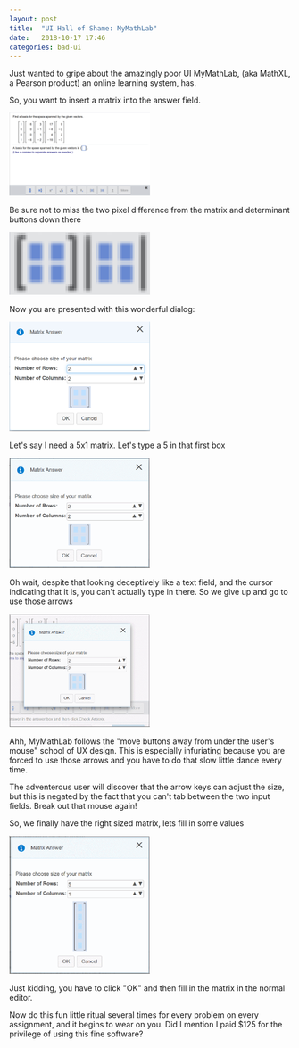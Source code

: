 ```yaml
---
layout: post
title:  "UI Hall of Shame: MyMathLab"
date:   2018-10-17 17:46
categories: bad-ui
---
```

Just wanted to gripe about the amazingly poor UI MyMathLab, (aka MathXL, a Pearson product) an online learning system, has.

So, you want to insert a matrix into the answer field.

<img src="/assets/posts/2018-10-27-ui-hall-of-shame/initial.png" alt="my enemy" height="50%" width="50%">

Be sure not to miss the two pixel difference from the matrix and determinant buttons down there

<img src="/assets/posts/2018-10-27-ui-hall-of-shame/enlarged.png" alt="very easy to tell apart" height="50%" width="50%">

Now you are presented with this wonderful dialog:

<img src="/assets/posts/2018-10-27-ui-hall-of-shame/dialog-1.png" alt="love this thing" height="50%" width="50%">

Let's say I need a 5x1 matrix. Let's type a 5 in that first box

<img src="/assets/posts/2018-10-27-ui-hall-of-shame/dialog-2.gif" alt="it blinks, mocking me" height="50%" width="50%">

Oh wait, despite that looking deceptively like a text field, and the cursor indicating that it is, you can't actually type in there. So we give up and go to use those arrows

<img src="/assets/posts/2018-10-27-ui-hall-of-shame/dialog-3.gif" alt="STAY WHERE YOU ARE" height="50%" width="50%">

Ahh, MyMathLab follows the "move buttons away from under the user's mouse" school of UX design. This is especially infuriating because you are forced to use those arrows and you have to do that slow little dance every time.

The adventerous user will discover that the arrow keys can adjust the size, but this is negated by the fact that you can't tab between the two input fields. Break out that mouse again!

So, we finally have the right sized matrix, lets fill in some values

<img src="/assets/posts/2018-10-27-ui-hall-of-shame/dialog-4.gif" alt="Permission denied" height="50%" width="50%">

Just kidding, you have to click "OK" and then fill in the matrix in the normal editor.

Now do this fun little ritual several times for every problem on every assignment, and it begins to wear on you. Did I mention I paid $125 for the privilege of using this fine software?
